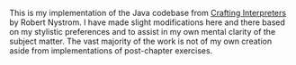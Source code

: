 This is my implementation of the Java codebase from [Crafting Interpreters](https://craftinginterpreters.com/) by Robert Nystrom. I have made slight modifications here and there based on my stylistic preferences and to assist in my own mental clarity of the subject matter. The vast majority of the work is not of my own creation aside from implementations of post-chapter exercises.
